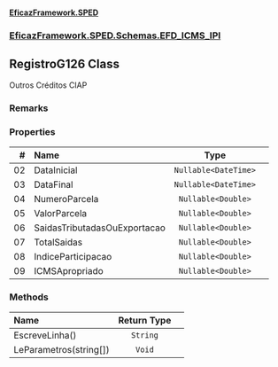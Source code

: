 #### [EficazFramework.SPED](EficazFrameworkSPED.md 'EficazFramework SPED')
### [EficazFramework.SPED.Schemas.EFD_ICMS_IPI](EficazFramework.SPED.Schemas.EFD_ICMS_IPI.md 'EficazFramework.SPED.Schemas.EFD_ICMS_IPI')

## RegistroG126 Class

Outros Créditos CIAP

### Remarks
### Properties

| # | Name | Type | |
| ---: | :--- | :---: | :--- |
| 02 | DataInicial | `Nullable<DateTime>` |  |
| 03 | DataFinal | `Nullable<DateTime>` |  |
| 04 | NumeroParcela | `Nullable<Double>` |  |
| 05 | ValorParcela | `Nullable<Double>` |  |
| 06 | SaidasTributadasOuExportacao | `Nullable<Double>` |  |
| 07 | TotalSaidas | `Nullable<Double>` |  |
| 08 | IndiceParticipacao | `Nullable<Double>` |  |
| 09 | ICMSApropriado | `Nullable<Double>` |  |
### Methods

| Name | Return Type | |
| :--- | :---: | :--- |
| EscreveLinha() | `String` |  |
| LeParametros(string[]) | `Void` |  |
